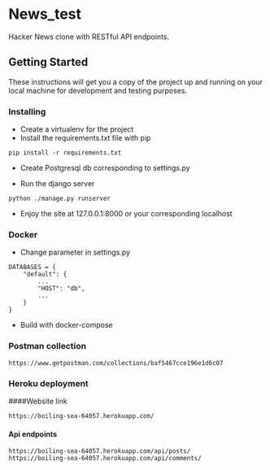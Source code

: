 # News_test

Hacker News clone with RESTful API endpoints.

## Getting Started

These instructions will get you a copy of the project up and running on your local machine for development and testing purposes.

### Installing


* Create a virtualenv for the project
* Install the requirements.txt file with pip


```
pip install -r requirements.txt
```
* Create Postgresql db corresponding to settings.py

* Run the django server

```
python ./manage.py runserver
```

* Enjoy the site at 127.0.0.1:8000 or your corresponding localhost

### Docker
* Change parameter in settings.py
```
DATABASES = {
    "default": {
        ...
        "HOST": "db",
        ...
    }
}
```
* Build with docker-compose

### Postman collection
```
https://www.getpostman.com/collections/baf5467cce196e1d6c07
```

### Heroku deployment
####Website link
```
https://boiling-sea-64057.herokuapp.com/
```


#### Api endpoints
```
https://boiling-sea-64057.herokuapp.com/api/posts/
https://boiling-sea-64057.herokuapp.com/api/comments/
```
